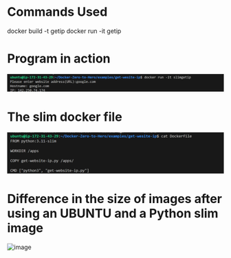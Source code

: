 # Commands Used 
docker build -t getip
docker run -it getip 

# Program in action 
![alt text](image-1.png)

# The slim docker file
![alt text](image-2.png)

# Difference in the size of images after using an UBUNTU and a Python slim image
![image](https://github.com/user-attachments/assets/c24b2a4f-eb85-412c-b9a4-f5ebfe74174a)
